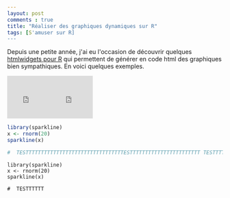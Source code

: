 ```yaml
---
layout: post
comments : true
title: "Réaliser des graphiques dynamiques sur R"
tags: [S'amuser sur R]
---
```


Depuis une petite année, j'ai eu l'occasion de découvrir quelques [htmlwidgets pour R](http://gallery.htmlwidgets.org/) qui permettent de générer en code html des graphiques bien sympathiques. En voici quelques exemples.

<iframe width="100" height="100" src="https://antuki.github.io/figure/graph_html_test.html" frameborder="0" scrolling="no" marginheight="0" marginwidth="0"></iframe><iframe width="100" height="100" src="https://antuki.github.io/figure/graph_html_test.html" frameborder="0" scrolling="no" marginheight="0" marginwidth="0"></iframe>




<!--break-->


```r
library(sparkline)
x <- rnorm(20)
sparkline(x)

#  TESTTTTTTTTTTTTTTTTTTTTTTTTTTTTTTTTESTTTTTTTTTTTTTTTTTTTTTTT TESTTTTTTTTTTTTTTTTTTTTTTTTTTTTTTTTESTTTTTTTTTTTTTTTTTTTTTTT TESTTTTTTTTTTTTTTTTTTTTTTTTTTTTTTTTESTTTTTTTTTTTTTTTTTTTTTTT TESTTTTTTTTTTTTTTTTTTTTTTTTTTTTTTTTESTTTTTTTTTTTTTTTTTTTTTTT

```

```rr
library(sparkline)
x <- rnorm(20)
sparkline(x)

#  TESTTTTTT
```
